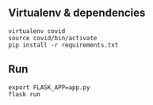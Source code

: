 
## Virtualenv & dependencies
```
virtualenv covid
source covid/bin/activate
pip install -r requirements.txt
```

## Run
```
export FLASK_APP=app.py
flask run
```


